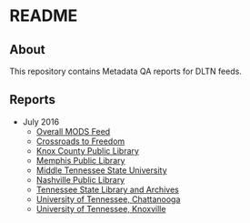 # README

## About

This repository contains Metadata QA reports for DLTN feeds.

## Reports

* July 2016
	* [Overall MODS Feed](https://github.com/markpbaggett/dltn_qa_reports/blob/master/july2016/modsfeed_july2016.md)
	* [Crossroads to Freedom](https://github.com/markpbaggett/dltn_qa_reports/blob/master/july2016/crossroads_july2016.md)
	* [Knox County Public Library](https://github.com/markpbaggett/dltn_qa_reports/blob/master/july2016/knoxcounty_july2016.md)
	* [Memphis Public Library](https://github.com/markpbaggett/dltn_qa_reports/blob/master/july2016/memphis_july2016.md)
	* [Middle Tennessee State University](https://github.com/markpbaggett/dltn_qa_reports/blob/master/july2016/mtsu_july2016.md)
	* [Nashville Public Library](https://github.com/markpbaggett/dltn_qa_reports/blob/master/july2016/nashville_july2016.md)
	* [Tennessee State Library and Archives](https://github.com/markpbaggett/dltn_qa_reports/blob/master/july2016/tsla_july2016.md)
	* [University of Tennessee, Chattanooga](https://github.com/markpbaggett/dltn_qa_reports/blob/master/july2016/utc_july2016.md)
	* [University of Tennessee, Knoxville](https://github.com/markpbaggett/dltn_qa_reports/blob/master/july2016/utk_july2016.md)